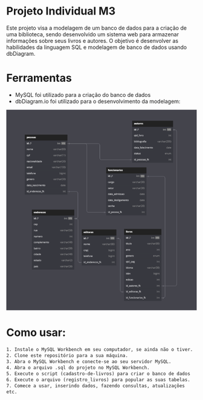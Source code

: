 # Projeto Individual M3

Este projeto visa a modelagem de um banco de dados para a criação de uma biblioteca, sendo desenvolvido um sistema web para armazenar informações sobre seus livros e autores. O objetivo é desenvolver as habilidades da linguagem SQL e modelagem de banco de dados usando dbDiagram.

# Ferramentas
* MySQL foi utilizado para a criação do banco de dados
* dbDiagram.io foi utilizado para o desenvolvimento da modelagem:
  
![biblioteca](./model/biblioteca.png)

# Como usar:

```
1. Instale o MySQL Workbench em seu computador, se ainda não o tiver.
2. Clone este repositório para a sua máquina.
3. Abra o MySQL Workbench e conecte-se ao seu servidor MySQL.
4. Abra o arquivo .sql do projeto no MySQL Workbench.
5. Execute o script (cadastro-de-livros) para criar o banco de dados 
6. Execute o arquivo (registro_livros) para popular as suas tabelas.
7. Comece a usar, inserindo dados, fazendo consultas, atualizações etc.
```
